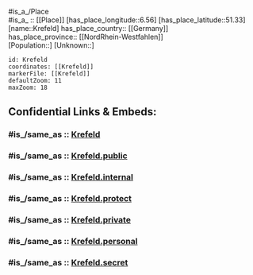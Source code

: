 ﻿---
confidential: public
isDeleted: false
location:
- 51.33
- 6.56
mapmarker: city
mapzoom:
- 7
- 12
SpocWebEntityId: 31628
tags:
- geo/City
type: City
---

#is_a_/Place  
#is_a_ :: [[Place]] 
[has_place_longitude::6.56] 
[has_place_latitude::51.33] 
[name::Krefeld] 
has_place_country:: [[Germany]]  
has_place_province:: [[NordRhein-Westfahlen]]  
[Population::] 
[Unknown::] 


```leaflet
id: Krefeld
coordinates: [[Krefeld]] 
markerFile: [[Krefeld]] 
defaultZoom: 11 
maxZoom: 18
```


## Confidential Links & Embeds: 

### #is_/same_as :: [Krefeld](/_Standards/Earth/Continent/Europe/Europe~Central/Germany/Germany~West/Nordrhein-Westfalen/counties~NW/Krefeld.md) 

### #is_/same_as :: [Krefeld.public](/_public/Earth/Continent/Europe/Europe~Central/Germany/Germany~West/Nordrhein-Westfalen/counties~NW/Krefeld.public.md) 

### #is_/same_as :: [Krefeld.internal](/_internal/Earth/Continent/Europe/Europe~Central/Germany/Germany~West/Nordrhein-Westfalen/counties~NW/Krefeld.internal.md) 

### #is_/same_as :: [Krefeld.protect](/_protect/Earth/Continent/Europe/Europe~Central/Germany/Germany~West/Nordrhein-Westfalen/counties~NW/Krefeld.protect.md) 

### #is_/same_as :: [Krefeld.private](/_private/Earth/Continent/Europe/Europe~Central/Germany/Germany~West/Nordrhein-Westfalen/counties~NW/Krefeld.private.md) 

### #is_/same_as :: [Krefeld.personal](/_personal/Earth/Continent/Europe/Europe~Central/Germany/Germany~West/Nordrhein-Westfalen/counties~NW/Krefeld.personal.md) 

### #is_/same_as :: [Krefeld.secret](/_secret/Earth/Continent/Europe/Europe~Central/Germany/Germany~West/Nordrhein-Westfalen/counties~NW/Krefeld.secret.md)

